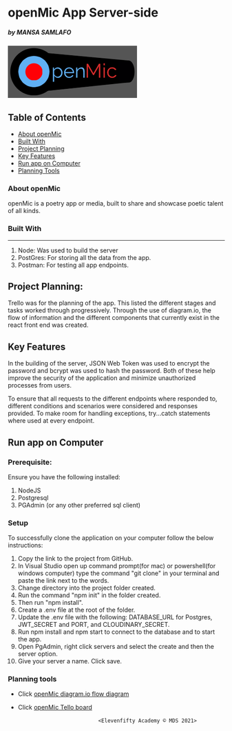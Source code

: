 # openMic App Server-side

##### by MANSA SAMLAFO 

![Image](./asset/openmic-logo-lg.png "icon") 

## Table of Contents
- [About openMic](#About_openMic)
- [Built With](#Built_with)
- [Project Planning](#Project_Planning)
- [Key Features](#Key_Planning)
- [Run app on Computer](#Run_app_on_Computer)
- [Planning Tools](#Planning_Tools)

### About openMic
openMic is a poetry app or media, built to share and showcase poetic talent of all kinds.

### Built With
---------------
1. Node: Was used to build the server
2. PostGres: For storing all the data from the app.
3. Postman: For testing all app endpoints.

## Project Planning:
Trello was for the planning of the app. This listed the different stages and tasks worked through progressively. Through the use of diagram.io, the flow of information and the different components that currently exist in the react front end was created.

## Key Features
In the building of the server, JSON Web Token was used to encrypt the password and bcrypt was used to hash the password. Both of these help improve the security of the application and minimize unauthorized processes from users.

To ensure that all requests to the different endpoints where responded to, different conditions and scenarios were considered and responses provided. To make room for handling exceptions, try...catch statements where used at every endpoint.

## Run app on Computer
### Prerequisite: 
Ensure you have the following installed: 
1. NodeJS
2. Postgresql 
3. PGAdmin (or any other preferred sql client)

### Setup
To successfully clone the application on your computer follow the below instructions:
1. Copy the link to the project from GitHub.
2. In Visual Studio open up command prompt(for mac) or powershell(for windows computer) type the command "git clone" in your terminal and paste the link next to the words.
3. Change directory into the project folder created.
4. Run the command "npm init" in the folder created.
5. Then run "npm install".
6. Create a .env file at the root of the folder.
7. Update the .env file with the following: DATABASE_URL for Postgres, JWT_SECRET and PORT, and CLOUDINARY_SECRET.
8. Run npm install and npm start to connect to the database and to start the app.
9. Open PgAdmin, right click servers and select the create and then the server option.
10. Give your server a name. Click save.


### Planning tools

* Click [openMic diagram.io flow diagram](https://app.diagrams.net/#G1YaAGBeguXZqIiQGxvRm6kFtjt595oe96)

* Click [openMic Tello board](https://trello.com/b/SnWtS2Li/openmic)

                                 
                                <Elevenfifty Academy © MDS 2021>
                                 